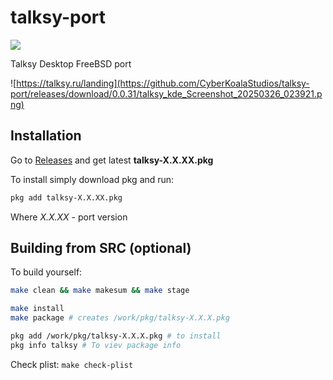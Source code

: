# talksy-port

![](https://avatars.githubusercontent.com/u/169930036?s=200&v=4)

Talksy Desktop FreeBSD port


![https://talksy.ru/landing](https://github.com/CyberKoalaStudios/talksy-port/releases/download/0.0.31/talksy_kde_Screenshot_20250326_023921.png)

## Installation

Go to [Releases](https://github.com/CyberKoalaStudios/talksy-port/releases/) and get latest **talksy-X.X.XX.pkg**

To install simply download pkg and run:

```sh
pkg add talksy-X.X.XX.pkg
```

Where _X.X.XX_ - port version


## Building from SRC (optional)
To build yourself:
```sh
make clean && make makesum && make stage

make install
make package # creates /work/pkg/talksy-X.X.X.pkg

pkg add /work/pkg/talksy-X.X.X.pkg # to install
pkg info talksy # To viev package info
```

Check plist: `make check-plist`
